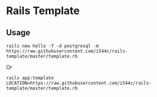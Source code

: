 Rails Template
===

## Usage
```
rails new hello -T -d postgresql -m https://raw.githubusercontent.com/i544c/rails-template/master/template.rb
```
Or
```
rails app:template LOCATION=https://raw.githubusercontent.com/i544c/rails-template/master/template.rb 
```
